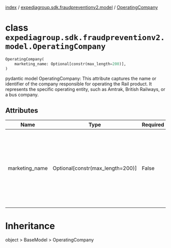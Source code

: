[index](index.md) /
[expediagroup.sdk.fraudpreventionv2.model](expediagroup.sdk.fraudpreventionv2.model.md)
/ [OperatingCompany](OperatingCompany.md)

# class `expediagroup.sdk.fraudpreventionv2.model.OperatingCompany`

```python
OperatingCompany(
    marketing_name: Optional[constr(max_length=200)],
)
```

pydantic model OperatingCompany: This attribute captures the name or
identifier of the company responsible for operating the Rail product. It
represents the specific operating entity, such as Amtrak, British
Railways, or a bus company.

## Attributes

| Name           | Type                               | Required | Description                                                                                                            |
| -------------- | ---------------------------------- | -------- | ---------------------------------------------------------------------------------------------------------------------- |
| marketing_name | Optional\[constr(max_length=200)\] | False    | The name used by the transportation carrier for marketing purposes in the travel segment. Example: ARX, AMTRAC, ARRIVA |

# Inheritance

object > BaseModel > OperatingCompany
